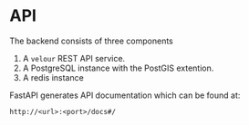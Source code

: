# API

The backend consists of three components

1. A `velour` REST API service.
2. A PostgreSQL instance with the PostGIS extention.
3. A redis instance

FastAPI generates API documentation which can be found at:

`http://<url>:<port>/docs#/`
